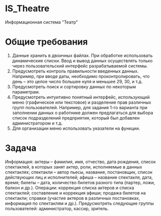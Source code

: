 IS_Theatre
====
Информационная система "Театр"

Общие требования
====
1. Данные хранить в двоичных файлах. При обработке использовать динамические списки. Ввод и вывод данных осуществлять только через пользовательский интерфейс разрабатываемой системы.
2. Предусмотреть контроль правильности введенных данных. Например, при вводе даты, необходимо проконтролировать, что день – это целое число большее нуля и меньшее 29, 30, и т.д.
3. Предусмотреть поиск и сортировку данных по некоторым параметрам.
4. Предусмотреть интуитивно понятный интерфейс, использующий меню (графическое или текстовое) и разделение прав различных групп пользователей. Например, для задания 1-го варианта при заполнении данных о работнике должен предлагаться для выбора список подразделений предприятия, который был добавлен администратором и т.д.
5. Для организации меню использовать указатели на функции.

Задача
====
Информация: актеры – фамилия, имя, отчество, дата рождения, список спектаклей, в которых занят актер, роли, исполняемые в данных спектаклях; спектакли – автор пьесы, название, постановщик, список действующих лиц и исполнителей; афиша – название спектакля, дата, время; билеты – дата, количество билетов разного типа (партер, ложи, балкон и др.). Операции: коррекция списка актеров и списка спектаклей; составление и коррекция афиши; продажа билетов на спектакли; справки (участие актеров в различных постановках, информация по спектаклям и др.). Предусмотреть следующие группы пользователей: администратор, кассир, зритель.
